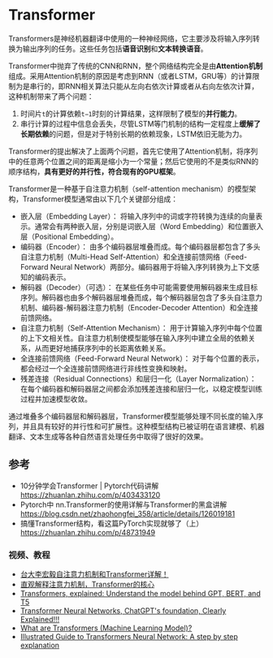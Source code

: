 # Transformer

Transformers是神经机器翻译中使用的一种神经网络，它主要涉及将输入序列转换为输出序列的任务。这些任务包括**语音识别**和**文本转换语音**。

Transformer中抛弃了传统的CNN和RNN，整个网络结构完全是由**Attention机制**组成。采用Attention机制的原因是考虑到RNN（或者LSTM，GRU等）的计算限制为是串行的，即RNN相关算法只能从左向右依次计算或者从右向左依次计算，这种机制带来了两个问题：

1. 时间片`t`的计算依赖`t−1`时刻的计算结果，这样限制了模型的**并行能力**。
2. 串行计算的过程中信息会丢失，尽管LSTM等门机制的结构一定程度上**缓解了长期依赖**的问题，但是对于特别长期的依赖现象，LSTM依旧无能为力。

Transformer的提出解决了上面两个问题，首先它使用了Attention机制，将序列中的任意两个位置之间的距离是缩小为一个常量；然后它使用的不是类似RNN的顺序结构，**具有更好的并行性，符合现有的GPU框架**。

Transformer是一种基于自注意力机制（self-attention mechanism）的模型架构，Transformer模型通常由以下几个关键部分组成：

* 嵌入层（Embedding Layer）： 将输入序列中的词或字符转换为连续的向量表示。通常会有两种嵌入层，分别是词嵌入层（Word Embedding）和位置嵌入层（Positional Embedding）。
* 编码器（Encoder）： 由多个编码器层堆叠而成。每个编码器层都包含了多头自注意力机制（Multi-Head Self-Attention）和全连接前馈网络（Feed-Forward Neural Network）两部分。编码器用于将输入序列转换为上下文感知的编码表示。
* 解码器（Decoder）（可选）： 在某些任务中可能需要使用解码器来生成目标序列。解码器也由多个解码器层堆叠而成，每个解码器层包含了多头自注意力机制、编码器-解码器注意力机制（Encoder-Decoder Attention）和全连接前馈网络。
* 自注意力机制（Self-Attention Mechanism）： 用于计算输入序列中每个位置的上下文相关性。自注意力机制使模型能够在输入序列中建立全局的依赖关系，从而更好地捕获序列中的长距离依赖关系。
* 全连接前馈网络（Feed-Forward Neural Network）： 对于每个位置的表示，都会经过一个全连接前馈网络进行非线性变换和映射。
* 残差连接（Residual Connections）和层归一化（Layer Normalization）： 在每个编码器和解码器层之间都会添加残差连接和层归一化，以稳定模型训练过程并加速模型收敛。

通过堆叠多个编码器层和解码器层，Transformer模型能够处理不同长度的输入序列，并且具有较好的并行性和可扩展性。这种模型结构已被证明在语言建模、机器翻译、文本生成等各种自然语言处理任务中取得了很好的效果。


## 参考

* 10分钟学会Transformer | Pytorch代码讲解  https://zhuanlan.zhihu.com/p/403433120
* Pytorch中 nn.Transformer的使用详解与Transformer的黑盒讲解 https://blog.csdn.net/zhaohongfei_358/article/details/126019181
* 搞懂Transformer结构，看这篇PyTorch实现就够了（上）https://zhuanlan.zhihu.com/p/48731949


### 视频、教程
* [台大李宏毅自注意力机制和Transformer详解！](https://www.bilibili.com/video/BV1v3411r78R)
* [直观解释注意力机制，Transformer的核心](https://www.bilibili.com/video/BV1TZ421j7Ke)
* [Transformers, explained: Understand the model behind GPT, BERT, and T5](https://www.youtube.com/watch?v=SZorAJ4I-sA)
* [Transformer Neural Networks, ChatGPT's foundation, Clearly Explained!!!](https://www.youtube.com/watch?v=zxQyTK8quyY)
* [What are Transformers (Machine Learning Model)?](https://www.youtube.com/watch?v=ZXiruGOCn9s)
* [Illustrated Guide to Transformers Neural Network: A step by step explanation](https://www.youtube.com/watch?v=4Bdc55j80l8)
